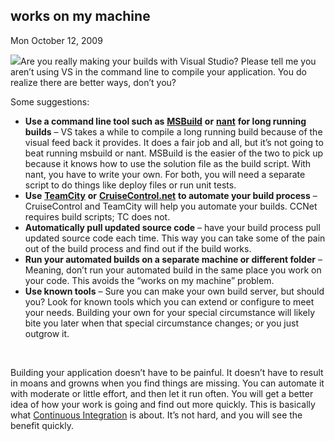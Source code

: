 
works on my machine
-------------------

Mon October 12, 2009

![](http://www3.telus.net/conrad/images4/churning_butter.gif)Are you
really making your builds with Visual Studio? Please tell me you aren’t
using VS in the command line to compile your application. You do realize
there are better ways, don’t you?

Some suggestions:

-   **Use a command line tool such as**
    [**MSBuild**](http://msdn.microsoft.com/en-us/library/0k6kkbsd.aspx)
    **or** [**nant**](http://nant.sourceforge.net/) **for long running
    builds** – VS takes a while to compile a long running build because
    of the visual feed back it provides. It does a fair job and all, but
    it’s not going to beat running msbuild or nant. MSBuild is the
    easier of the two to pick up because it knows how to use the
    solution file as the build script. With nant, you have to write
    your own. For both, you will need a separate script to do things
    like deploy files or run unit tests.
-   **Use** [**TeamCity**](http://www.jetbrains.com/teamcity/) **or**
    [**CruiseControl.net**](http://confluence.public.thoughtworks.org/display/CCNET/Welcome+to+CruiseControl.NET)
    **to automate your build process** – CruiseControl and TeamCity will
    help you automate your builds. CCNet requires build scripts; TC
    does not.
-   **Automatically pull updated source code** – have your build process
    pull updated source code each time. This way you can take some of
    the pain out of the build process and find out if the build works.
-   **Run your automated builds on a separate machine or different
    folder** – Meaning, don’t run your automated build in the same place
    you work on your code. This avoids the “works on my
    machine” problem.
-   **Use known tools** – Sure you can make your own build server, but
    should you? Look for known tools which you can extend or configure
    to meet your needs. Building your own for your special circumstance
    will likely bite you later when that special circumstance changes;
    or you just outgrow it.

 

Building your application doesn’t have to be painful. It doesn’t have to
result in moans and growns when you find things are missing. You can
automate it with moderate or little effort, and then let it run often.
You will get a better idea of how your work is going and find out more
quickly. This is basically what [Continuous
Integration](http://martinfowler.com/articles/continuousIntegration.html)
is about. It’s not hard, and you will see the benefit quickly.
